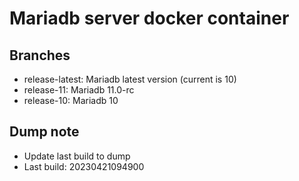 # Mariadb server docker container

## Branches
- release-latest: Mariadb latest version (current is 10)
- release-11: Mariadb 11.0-rc
- release-10: Mariadb 10

## Dump note
- Update last build to dump
- Last build: 20230421094900